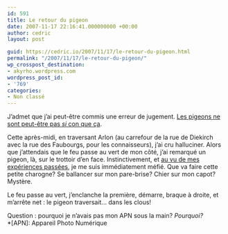 ```yaml
---
id: 591
title: Le retour du pigeon
date: 2007-11-17 22:16:41.000000000 +00:00
author: cedric
layout: post

guid: https://cedric.io/2007/11/17/le-retour-du-pigeon.html
permalink: "/2007/11/17/le-retour-du-pigeon/"
wp_crosspost_destination:
- akyrho.wordpress.com
wordpress_post_id:
- '769'
categories:
- Non classé
---
```

J’admet que j’ai peut-être commis une erreur de jugement. [Les pigeons ne sont peut-être pas _si_ con que ça](/blog/2006/11/07/les-pigeons-cest-definitivement-con/).

Cette après-midi, en traversant Arlon (au carrefour de la rue de Diekirch avec la rue des Faubourgs, pour les connaisseurs), j’ai cru halluciner. Alors que j’attendais que le feu passe au vert de mon côté, j’ai remarqué un pigeon, là, sur le trottoir d’en face. Instinctivement, et [au vu de mes expériences passées](/blog/2006/11/06/pigeon-oiseau-a-la-grise-robe/), je me suis immédiatement méfié. Que va faire cette petite charogne? Se ballancer sur mon pare-brise? Chier sur mon capot? Mystère.

Le feu passe au vert, j’enclanche la première, démarre, braque à droite, et m’arrête net : le pigeon traversait… dans les clous!

Question : pourquoi je n’avais pas mon APN sous la main? _Pourquoi?_  
*[APN]: Appareil Photo Numérique